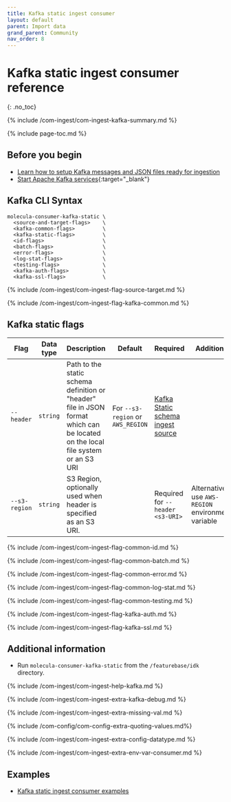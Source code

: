 ```yaml
---
title: Kafka static ingest consumer
layout: default
parent: Import data
grand_parent: Community
nav_order: 8
---
```


# Kafka static ingest consumer reference
{: .no_toc}

{% include /com-ingest/com-ingest-kafka-summary.md %}

{% include page-toc.md %}

## Before you begin

* [Learn how to setup Kafka messages and JSON files ready for ingestion](/docs/community/com-ingest/com-ingest-source-kafka-static)
* [Start Apache Kafka services](https://kafka.apache.org/quickstart){:target="_blank"}

## Kafka CLI Syntax

```
molecula-consumer-kafka-static \
  <source-and-target-flags>    \
  <kafka-common-flags>         \
  <kafka-static-flags>         \
  <id-flags>                   \
  <batch-flags>                \
  <error-flags>                \
  <log-stat-flags>             \
  <testing-flags>              \
  <kafka-auth-flags>           \
  <kafka-ssl-flags>            \
```

{% include /com-ingest/com-ingest-flag-source-target.md %}

{% include /com-ingest/com-ingest-flag-kafka-common.md %}

## Kafka static flags

| Flag | Data type | Description | Default | Required | Additional |
|---|---|---|---|---|---|
| `--header` | `string` | Path to the static schema definition or "header" file in JSON format which can be located on the local file system or an S3 URI | For `--s3-region` or `AWS_REGION`  | [Kafka Static schema ingest source](/docs/community/com-ingest/com-ingest-source-kafka-static.md) |
| `--s3-region` | `string` | S3 Region, optionally used when header is specified as an S3 URI.  |  | Required for `--header <s3-URI>` |  Alternatively, use `AWS-REGION` environment variable |

{% include /com-ingest/com-ingest-flag-common-id.md %}

{% include /com-ingest/com-ingest-flag-common-batch.md %}

{% include /com-ingest/com-ingest-flag-common-error.md %}

{% include /com-ingest/com-ingest-flag-common-log-stat.md %}

{% include /com-ingest/com-ingest-flag-common-testing.md %}

{% include /com-ingest/com-ingest-flag-kafka-auth.md %}

{% include /com-ingest/com-ingest-flag-kafka-ssl.md %}

## Additional information

* Run `molecula-consumer-kafka-static` from the `/featurebase/idk` directory.

{% include /com-ingest/com-ingest-help-kafka.md %}

{% include /com-ingest/com-ingest-extra-kafka-debug.md %}

{% include /com-ingest/com-ingest-extra-missing-val.md %}

{% include /com-config/com-config-extra-quoting-values.md%}

{% include /com-ingest/com-ingest-extra-config-datatype.md %}

{% include /com-ingest/com-ingest-extra-env-var-consumer.md %}

## Examples

* [Kafka static ingest consumer examples](/docs/community/com-ingest/com-ingest-eg-kafka-static)
